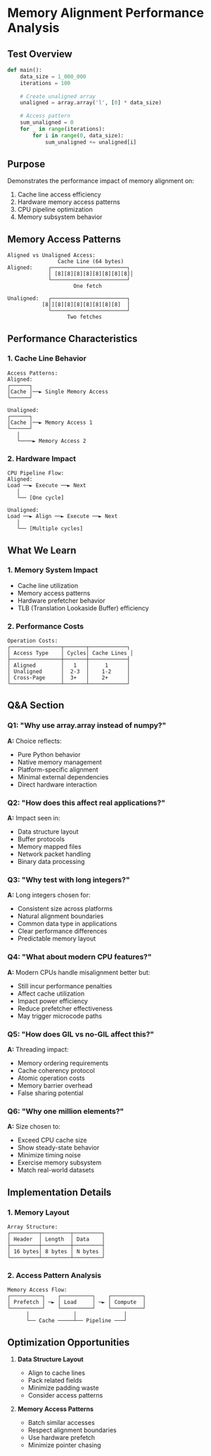 # Memory Alignment Performance Analysis

## Test Overview
```python
def main():
    data_size = 1_000_000
    iterations = 100
    
    # Create unaligned array
    unaligned = array.array('l', [0] * data_size)
    
    # Access pattern
    sum_unaligned = 0
    for _ in range(iterations):
        for i in range(0, data_size):
            sum_unaligned += unaligned[i]
```

## Purpose
Demonstrates the performance impact of memory alignment on:
1. Cache line access efficiency
2. Hardware memory access patterns
3. CPU pipeline optimization
4. Memory subsystem behavior

## Memory Access Patterns
```
Aligned vs Unaligned Access:
                Cache Line (64 bytes)
Aligned:     ┌────────────────────────┐
             │ [8][8][8][8][8][8][8][8]│
             └────────────────────────┘
                     One fetch

Unaligned:   ┌────────────────────────┐
           [8│][8][8][8][8][8][8][8]  │
             └────────────────────────┘
                   Two fetches
```

## Performance Characteristics

### 1. Cache Line Behavior
```
Access Patterns:
Aligned:
┌──────┐
│Cache │──► Single Memory Access
└──────┘

Unaligned:
┌──────┐
│Cache │──► Memory Access 1
└──────┘
   │
   └────► Memory Access 2
```

### 2. Hardware Impact
```
CPU Pipeline Flow:
Aligned:
Load ──► Execute ──► Next
   │
   └── [One cycle]

Unaligned:
Load ──► Align ──► Execute ──► Next
   │
   └── [Multiple cycles]
```

## What We Learn

### 1. Memory System Impact
- Cache line utilization
- Memory access patterns
- Hardware prefetcher behavior
- TLB (Translation Lookaside Buffer) efficiency

### 2. Performance Costs
```
Operation Costs:
┌────────────────┬───────┬────────────┐
│ Access Type    │ Cycles│ Cache Lines │
├────────────────┼───────┼────────────┤
│ Aligned        │   1   │     1      │
│ Unaligned      │  2-3  │    1-2     │
│ Cross-Page     │  3+   │    2+      │
└────────────────┴───────┴────────────┘
```

## Q&A Section

### Q1: "Why use array.array instead of numpy?"
**A:** Choice reflects:
- Pure Python behavior
- Native memory management
- Platform-specific alignment
- Minimal external dependencies
- Direct hardware interaction

### Q2: "How does this affect real applications?"
**A:** Impact seen in:
- Data structure layout
- Buffer protocols
- Memory mapped files
- Network packet handling
- Binary data processing

### Q3: "Why test with long integers?"
**A:** Long integers chosen for:
- Consistent size across platforms
- Natural alignment boundaries
- Common data type in applications
- Clear performance differences
- Predictable memory layout

### Q4: "What about modern CPU features?"
**A:** Modern CPUs handle misalignment better but:
- Still incur performance penalties
- Affect cache utilization
- Impact power efficiency
- Reduce prefetcher effectiveness
- May trigger microcode paths

### Q5: "How does GIL vs no-GIL affect this?"
**A:** Threading impact:
- Memory ordering requirements
- Cache coherency protocol
- Atomic operation costs
- Memory barrier overhead
- False sharing potential

### Q6: "Why one million elements?"
**A:** Size chosen to:
- Exceed CPU cache size
- Show steady-state behavior
- Minimize timing noise
- Exercise memory subsystem
- Match real-world datasets

## Implementation Details

### 1. Memory Layout
```
Array Structure:
┌─────────┬─────────┬─────────┐
│ Header  │ Length  │ Data    │
├─────────┼─────────┼─────────┤
│ 16 bytes│ 8 bytes │ N bytes │
└─────────┴─────────┴─────────┘
```

### 2. Access Pattern Analysis
```
Memory Access Flow:
┌──────────┐    ┌──────────┐    ┌──────────┐
│ Prefetch │ ─► │ Load     │ ─► │ Compute  │
└──────────┘    └──────────┘    └──────────┘
      │              │               │
      └── Cache ─────┴── Pipeline ───┘
```

## Optimization Opportunities

1. **Data Structure Layout**
   - Align to cache lines
   - Pack related fields
   - Minimize padding waste
   - Consider access patterns

2. **Memory Access Patterns**
   - Batch similar accesses
   - Respect alignment boundaries
   - Use hardware prefetch
   - Minimize pointer chasing
